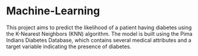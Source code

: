# Machine-Learning
This project aims to predict the likelihood of a patient having diabetes using the K-Nearest Neighbors (KNN) algorithm. The model is built using the Pima Indians Diabetes Database, which contains several medical attributes and a target variable indicating the presence of diabetes.
